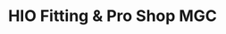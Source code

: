 ---
title: "HIO Fitting & Pro Shop MGC"
url: /strasslach-dingharting/hio-fitting-und-pro-shop-mgc/
shop: Sport
---